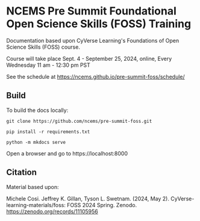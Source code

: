 # NCEMS Pre Summit Foundational Open Science Skills (FOSS) Training

Documentation based upon CyVerse Learning's Foundations of Open Science Skills (FOSS) course. 

Course will take place Sept. 4 - September 25, 2024, online, Every Wednesday 11 am - 12:30 pm PST

See the schedule at https://ncems.github.io/pre-summit-foss/schedule/

## Build

To build the docs locally:

```
git clone https://github.com/ncems/pre-summit-foss.git

pip install -r requirements.txt

python -m mkdocs serve
```
Open a browser and go to https://localhost:8000

## Citation

Material based upon:

Michele Cosi. Jeffrey K. Gillan, Tyson L. Swetnam. (2024, May 2). CyVerse-learning-materials/foss: FOSS 2024 Spring. Zenodo. https://zenodo.org/records/11105956
